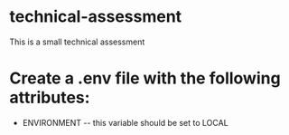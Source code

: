 # technical-assessment
This is a small technical assessment


# Create a .env file with the following attributes:
- ENVIRONMENT -- this variable should be set to LOCAL
